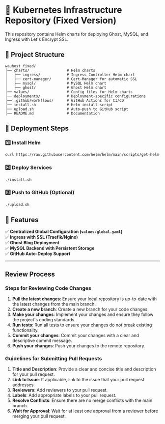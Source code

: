# 🚀 Kubernetes Infrastructure Repository (Fixed Version)

This repository contains Helm charts for deploying Ghost, MySQL, and Ingress with Let's Encrypt SSL.

## 📁 Project Structure
```
wauhost_fixed/
│── charts/                 # Helm charts
│   ├── ingress/            # Ingress Controller Helm chart
│   ├── cert-manager/       # Cert-Manager for automatic SSL
│   ├── mysql/              # MySQL Helm chart
│   ├── ghost/              # Ghost Helm chart
│── values/                 # Config files for Helm charts
│── deployments/            # Deployment-specific configurations
│── .github/workflows/      # GitHub Actions for CI/CD
│── install.sh              # Helm install script
│── upload.sh               # Auto-push to GitHub script
│── README.md               # Documentation
```

## 🔧 Deployment Steps

### 1️⃣ Install Helm
```bash
curl https://raw.githubusercontent.com/helm/helm/main/scripts/get-helm-3 | bash
```

### 2️⃣ Deploy Services
```bash
./install.sh
```

### 3️⃣ Push to GitHub (Optional)
```bash
./upload.sh
```

## 🚀 Features
✅ **Centralized Global Configuration (`values/global.yaml`)**  
✅ **Ingress with SSL (Traefik/Nginx)**  
✅ **Ghost Blog Deployment**  
✅ **MySQL Backend with Persistent Storage**  
✅ **GitHub Auto-Deploy Support**  

---

## Review Process

### Steps for Reviewing Code Changes

1. **Pull the latest changes**: Ensure your local repository is up-to-date with the latest changes from the main branch.
2. **Create a new branch**: Create a new branch for your code changes.
3. **Make your changes**: Implement your changes and ensure they follow the project's coding standards.
4. **Run tests**: Run all tests to ensure your changes do not break existing functionality.
5. **Commit your changes**: Commit your changes with a clear and descriptive commit message.
6. **Push your changes**: Push your changes to the remote repository.

### Guidelines for Submitting Pull Requests

1. **Title and Description**: Provide a clear and concise title and description for your pull request.
2. **Link to Issue**: If applicable, link to the issue that your pull request addresses.
3. **Reviewers**: Add reviewers to your pull request.
4. **Labels**: Add appropriate labels to your pull request.
5. **Resolve Conflicts**: Ensure there are no merge conflicts with the main branch.
6. **Wait for Approval**: Wait for at least one approval from a reviewer before merging your pull request.
